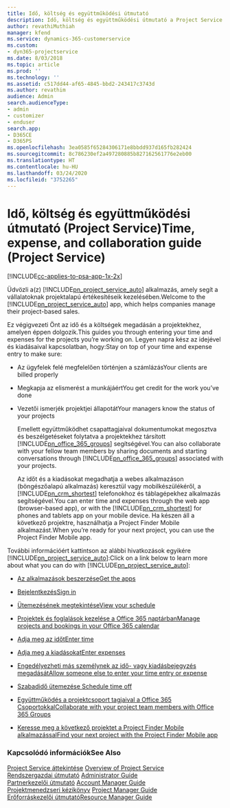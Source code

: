 ```yaml
---
title: Idő, költség és együttműködési útmutató
description: Idő, költség és együttműködési útmutató a Project Service szolgáltatáshoz
author: revathiMuthiah
manager: kfend
ms.service: dynamics-365-customerservice
ms.custom:
- dyn365-projectservice
ms.date: 8/03/2018
ms.topic: article
ms.prod: ''
ms.technology: ''
ms.assetid: c517dd44-af65-4845-bbd2-243417c3743d
ms.author: revathim
audience: Admin
search.audienceType:
- admin
- customizer
- enduser
search.app:
- D365CE
- D365PS
ms.openlocfilehash: 3ea0585f65284306171e8bbdd937d165fb282424
ms.sourcegitcommit: 8c786230ef2a497280885b827162561776e2eb00
ms.translationtype: HT
ms.contentlocale: hu-HU
ms.lasthandoff: 03/24/2020
ms.locfileid: "3752265"
---
```

# <a name="time-expense-and-collaboration-guide-project-service"></a><span data-ttu-id="7ec04-103">Idő, költség és együttműködési útmutató (Project Service)</span><span class="sxs-lookup"><span data-stu-id="7ec04-103">Time, expense, and collaboration guide (Project Service)</span></span>

[!INCLUDE[cc-applies-to-psa-app-1x-2x](../includes/cc-applies-to-psa-app-1x-2x.md)]

<span data-ttu-id="7ec04-104">Üdvözli a(z) [!INCLUDE[pn_project_service_auto](../includes/pn-project-service-auto.md)] alkalmazás, amely segít a vállalatoknak projektalapú értékesítéseik kezelésében.</span><span class="sxs-lookup"><span data-stu-id="7ec04-104">Welcome to the [!INCLUDE[pn_project_service_auto](../includes/pn-project-service-auto.md)] app, which helps companies manage their project-based sales.</span></span> 
  
 <span data-ttu-id="7ec04-105">Ez végigvezeti Önt az idő és a költségek megadásán a projektekhez, amelyen éppen dolgozik.</span><span class="sxs-lookup"><span data-stu-id="7ec04-105">This guides you through entering your time and expenses for the projects you’re working on.</span></span> <span data-ttu-id="7ec04-106">Legyen napra kész az idejével és kiadásaival kapcsolatban, hogy:</span><span class="sxs-lookup"><span data-stu-id="7ec04-106">Stay on top of your time and expense entry to make sure:</span></span>  
  
- <span data-ttu-id="7ec04-107">Az ügyfelek felé megfelelően történjen a számlázás</span><span class="sxs-lookup"><span data-stu-id="7ec04-107">Your clients are billed properly</span></span>  
  
- <span data-ttu-id="7ec04-108">Megkapja az elismerést a munkájáért</span><span class="sxs-lookup"><span data-stu-id="7ec04-108">You get credit for the work you’ve done</span></span>  
  
- <span data-ttu-id="7ec04-109">Vezetői ismerjék projektjei állapotát</span><span class="sxs-lookup"><span data-stu-id="7ec04-109">Your managers know the status of your projects</span></span>  
  
  <span data-ttu-id="7ec04-110">Emellett együttműködhet csapattagjaival dokumentumokat megosztva és beszélgetéseket folytatva a projektekhez társított [!INCLUDE[pn_office_365_groups](../includes/pn-office-365-groups.md)] segítségével.</span><span class="sxs-lookup"><span data-stu-id="7ec04-110">You can also collaborate with your fellow team members by sharing documents and starting conversations through [!INCLUDE[pn_office_365_groups](../includes/pn-office-365-groups.md)] associated with your projects.</span></span>  
  
  <span data-ttu-id="7ec04-111">Az időt és a kiadásokat megadhatja a webes alkalmazáson (böngészőalapú alkalmazás) keresztül vagy mobilkészülékéről, a [!INCLUDE[pn_crm_shortest](../includes/pn-crm-shortest.md)] telefonokhoz és táblagépekhez alkalmazás segítségével.</span><span class="sxs-lookup"><span data-stu-id="7ec04-111">You can enter time and expenses through the web app (browser-based app), or with the [!INCLUDE[pn_crm_shortest](../includes/pn-crm-shortest.md)] for phones and tablets app on your mobile device.</span></span> <span data-ttu-id="7ec04-112">Ha készen áll a következő projektre, használhatja a Project Finder Mobile alkalmazást.</span><span class="sxs-lookup"><span data-stu-id="7ec04-112">When you’re ready for your next project, you can use the Project Finder Mobile app.</span></span>  
  
<span data-ttu-id="7ec04-113">További információért kattintson az alábbi hivatkozások egyikére [!INCLUDE[pn_project_service_auto](../includes/pn-project-service-auto.md)]:</span><span class="sxs-lookup"><span data-stu-id="7ec04-113">Click on a link below to learn more about what you can do with [!INCLUDE[pn_project_service_auto](../includes/pn-project-service-auto.md)]:</span></span>  
  
-   [<span data-ttu-id="7ec04-114">Az alkalmazások beszerzése</span><span class="sxs-lookup"><span data-stu-id="7ec04-114">Get the apps</span></span>](../project-service/get-apps.md)  
  
-   [<span data-ttu-id="7ec04-115">Bejelentkezés</span><span class="sxs-lookup"><span data-stu-id="7ec04-115">Sign in</span></span>](../project-service/sign-in.md)  
  
-   [<span data-ttu-id="7ec04-116">Ütemezésének megtekintése</span><span class="sxs-lookup"><span data-stu-id="7ec04-116">View your schedule</span></span>](../project-service/view-schedule.md)  
  
-   [<span data-ttu-id="7ec04-117">Projektek és foglalások kezelése a Office 365 naptárban</span><span class="sxs-lookup"><span data-stu-id="7ec04-117">Manage projects and bookings in your Office 365 calendar</span></span>](../project-service/manage-project-bookings-office-365-calendar.md)  
  
-   [<span data-ttu-id="7ec04-118">Adja meg az időt</span><span class="sxs-lookup"><span data-stu-id="7ec04-118">Enter time</span></span>](../project-service/enter-time.md)  
  
-   [<span data-ttu-id="7ec04-119">Adja meg a kiadásokat</span><span class="sxs-lookup"><span data-stu-id="7ec04-119">Enter expenses</span></span>](../project-service/enter-expenses.md)  
  
-   [<span data-ttu-id="7ec04-120">Engedélyezheti más személynek az idő- vagy kiadásbejegyzés megadását</span><span class="sxs-lookup"><span data-stu-id="7ec04-120">Allow someone else to enter your time entry or expense</span></span>](../project-service/allow-someone-else-enter-time-entry-expense.md)  
  
-   [<span data-ttu-id="7ec04-121">Szabadidő ütemezése </span><span class="sxs-lookup"><span data-stu-id="7ec04-121">Schedule time off</span></span>](../project-service/schedule-time-off.md)  
  
-   [<span data-ttu-id="7ec04-122">Együttműködés a projektcsoport tagjaival a Office 365 Csoportokkal</span><span class="sxs-lookup"><span data-stu-id="7ec04-122">Collaborate with your project team members with Office 365 Groups</span></span>](../project-service/collaborate-project-team-members-office-365-groups.md)  
  
-   [<span data-ttu-id="7ec04-123">Keresse meg a következő projektet a Project Finder Mobile alkalmazással</span><span class="sxs-lookup"><span data-stu-id="7ec04-123">Find your next project with the Project Finder Mobile app</span></span>](../project-service/find-next-project-finder-mobile-app.md)  
  
### <a name="see-also"></a><span data-ttu-id="7ec04-124">Kapcsolódó információk</span><span class="sxs-lookup"><span data-stu-id="7ec04-124">See Also</span></span>  
 <span data-ttu-id="7ec04-125">[Project Service áttekintése](../project-service/overview.md) </span><span class="sxs-lookup"><span data-stu-id="7ec04-125">[Overview of Project Service](../project-service/overview.md) </span></span>  
 <span data-ttu-id="7ec04-126">[Rendszergazdai útmutató](../project-service/admin-guide.md) </span><span class="sxs-lookup"><span data-stu-id="7ec04-126">[Administrator Guide](../project-service/admin-guide.md) </span></span>  
 <span data-ttu-id="7ec04-127">[Partnerkezelői útmutató](../project-service/account-manager-guide.md) </span><span class="sxs-lookup"><span data-stu-id="7ec04-127">[Account Manager Guide](../project-service/account-manager-guide.md) </span></span>  
 <span data-ttu-id="7ec04-128">[Projektmenedzseri kézikönyv](../project-service/project-manager-guide.md) </span><span class="sxs-lookup"><span data-stu-id="7ec04-128">[Project Manager Guide](../project-service/project-manager-guide.md) </span></span>  
 [<span data-ttu-id="7ec04-129">Erőforráskezelői útmutató</span><span class="sxs-lookup"><span data-stu-id="7ec04-129">Resource Manager Guide</span></span>](../project-service/resource-manager-guide.md)   
